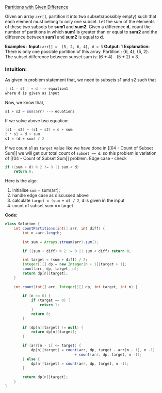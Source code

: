  [Partitions with Given Difference](https://www.geeksforgeeks.org/problems/partitions-with-given-difference/1)
 
Given an array `arr[]`, partition it into two subsets(possibly empty) such that each element must belong to only one subset. Let the sum of the elements of these two subsets be **sum1** and **sum2**. Given a difference **d**, count the number of partitions in which **sum1** is greater than or equal to **sum2** and the difference between **sum1** and **sum2** is equal to **d**. 

**Examples :**
**Input:** `arr[] =  [5, 2, 6, 4], d = 3`
**Output:** 1
**Explanation:** There is only one possible partition of this array. Partition : {6, 4}, {5, 2}. The subset difference between subset sum is: (6 + 4) - (5 + 2) = 3.

### Intuition:

As given in problem statement that, we need to subsets s1 and s2 such that
```java
| s1 - s2 | = d --> equation1
where d is given as input
```

Now, we know that,
```java
s1 + s2 = sum(arr) --> equation2
```

If we solve above two equation:
```java
(s1 - s2) + (s1 + s2) = d + sum
2 * s1 = d + sum
s1 = (d + sum) / 2
```

If we count s1 as `target` value like we have done in [[04 - Count of Subset Sum]]
	we will get our total count of `subset == d`.
so this problem is variation of [[04 - Count of Subset Sum]] problem.
	Edge case - check 
```java
if ((sum + d) % 2 != 0 || sum < d) 
	return 0;
```

Here is the algo:
1. Initialise `sum` = sum(arr);
2. handle edge case as discussed above
3. calculate `target = (sum + d) / 2`, d is given in the input
4. count of subset sum == target

**Code:**

```java
class Solution {
    int countPartitions(int[] arr, int diff) {
        int n =arr.length;
        
        int sum = Arrays.stream(arr).sum();
        
        if ((sum + diff) % 2 != 0 || sum < diff) return 0;

        int target = (sum + diff) / 2;
        Integer[][] dp = new Integer[n + 1][target + 1];
        count(arr, dp, target, n);
        return dp[n][target];
    }
    
    int count(int[] arr, Integer[][] dp, int target, int n) {
        
        if (n == 0) {
            if (target == 0) {
                return 1;
            }
            return 0;
        }
        
        if (dp[n][target] != null) {
            return dp[n][target];
        }
        
        if (arr[n - 1] <= target) {
            dp[n][target] = count(arr, dp, target - arr[n - 1], n -1)
                                + count(arr, dp, target, n -1);
        } else {
            dp[n][target] = count(arr, dp, target, n -1);
        }
        
        return dp[n][target];
    }
}
```